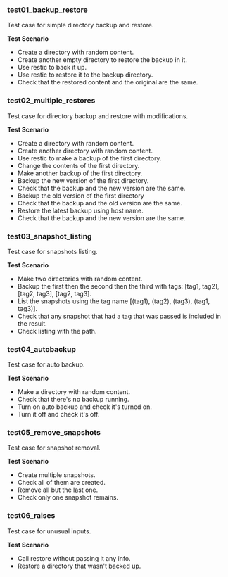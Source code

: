 ### test01_backup_restore
Test case for simple directory backup and restore.

**Test Scenario**
- Create a directory with random content.
- Create another empty directory to restore the backup in it.
- Use restic to back it up.
- Use restic to restore it to the backup directory.
- Check that the restored content and the original are the same.
### test02_multiple_restores
Test case for directory backup and restore with modifications.

**Test Scenario**
- Create a directory with random content.
- Create another directory with random content.
- Use restic to make a backup of the first directory.
- Change the contents of the first directory.
- Make another backup of the first directory.
- Backup the new version of the first directory.
- Check that the backup and the new version are the same.
- Backup the old version of the first directory
- Check that the backup and the old version are the same.
- Restore the latest backup using host name.
- Check that the backup and the new version are the same.
### test03_snapshot_listing
Test case for snapshots listing.

**Test Scenario**
- Make two directories with random content.
- Backup the first then the second then the third with tags: [tag1, tag2], [tag2, tag3], [tag2, tag3].
- List the snapshots using the tag name [(tag1), (tag2), (tag3), (tag1, tag3)].
- Check that any snapshot that had a tag that was passed is included in the result.
- Check listing with the path.
### test04_autobackup
Test case for auto backup.

**Test Scenario**
- Make a directory with random content.
- Check that there's no backup running.
- Turn on auto backup and check it's turned on.
- Turn it off and check it's off.
### test05_remove_snapshots
Test case for snapshot removal.

**Test Scenario**
- Create multiple snapshots.
- Check all of them are created.
- Remove all but the last one.
- Check only one snapshot remains.
### test06_raises
Test case for unusual inputs.

**Test Scenario**
- Call restore without passing it any info.
- Restore a directory that wasn't backed up.
